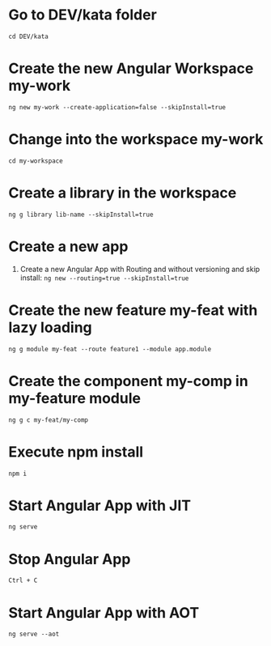 # Go to DEV/kata folder
`cd DEV/kata`

# Create the new Angular Workspace my-work  
`ng new my-work --create-application=false --skipInstall=true`

# Change into the workspace my-work
`cd my-workspace`
  
# Create a library in the workspace  
`ng g library lib-name --skipInstall=true`

# Create a new app
1. Create a new Angular App with Routing and without versioning and skip install: 
`ng new --routing=true --skipInstall=true`
                
# Create the new feature my-feat with lazy loading  
`ng g module my-feat --route feature1 --module app.module`

# Create the component my-comp in my-feature module
`ng g c my-feat/my-comp`

# Execute npm install
`npm i`

# Start Angular App with JIT
`ng serve`

# Stop Angular App  
`Ctrl + C`

# Start Angular App with AOT
`ng serve --aot`
